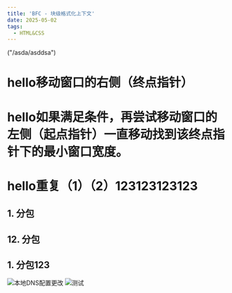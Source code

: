 ```yaml
---
title: 'BFC - 块级格式化上下文'
date: 2025-05-02
tags:
  - HTML&CSS
---
```


("/asda/asddsa")

# hello移动窗口的右侧（终点指针）
# hello如果满足条件，再尝试移动窗口的左侧（起点指针）一直移动找到该终点指针下的最小窗口宽度。
# hello重复（1）（2）123123123123
## 1. 分包
## 12. 分包
## 1. 分包123

![本地DNS配置更改](/post-assets/dnsHost.png)
![测试](/post-assets/pingTest.png)
